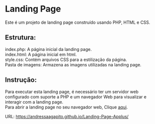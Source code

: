 # Landing Page
Este é um projeto de landing page construído usando PHP, HTML e CSS.  

## Estrutura:  
index.php: A página inicial da landing page.  
index.html: A página inicial em html.  
style.css: Contém arquivos CSS para a estilização da página.  
Pasta de imagens: Armazena as imagens utilizadas na landing page.  

## Instrução:  
Para executar esta landing page, é necessário ter um servidor web configurado com suporte a PHP e um navegador Web para visualizar e interagir com a landing page.  
Para abrir a landing page no seu navegador web, Clique [aqui](https://andressaagapito.github.io/Landing-Page-Applus/).


URL: https://andressaagapito.github.io/Landing-Page-Applus/
